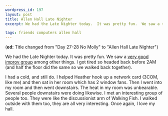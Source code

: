 ```yaml
--- 
wordpress_id: 197
layout: post
title: Allen Hall Late Nighter
excerpt: We had the Late Nighter today.  It was pretty fun.  We saw a <a href="http://www.spicyclamatto.org/">very good improv group</a> among other things.  I got tired so headed back before 2AM (and half the floor did the same so we walked back together).<p>I had a cold, and still do.  I helped Heather hook up a network card (3COM, like me) and then sat in her room which has 2 window fans.  Then I went into my room and then went downstairs.  The heat in my room was unbearable.  Several people downstairs were doing likewise.  I met an interesting group of people too.  They were like the discussionist arm of Walking Fish.  I walked outside with them too, they are all very interesting.  Once again, I love my hall.

tags: friends computers allen hall
---
```


(**ed:** Title changed from "Day 27-28 No Molly" to "Allen Hall Late Nighter")

We had the Late Nighter today.  It was pretty fun.  We saw a <a href="http://www.spicyclamatto.org/">very good improv group</a> among other things.  I got tired so headed back before 2AM (and half the floor did the same so we walked back together).<p>I had a cold, and still do.  I helped Heather hook up a network card (3COM, like me) and then sat in her room which has 2 window fans.  Then I went into my room and then went downstairs.  The heat in my room was unbearable.  Several people downstairs were doing likewise.  I met an interesting group of people too.  They were like the discussionist arm of Walking Fish.  I walked outside with them too, they are all very interesting.  Once again, I love my hall.
